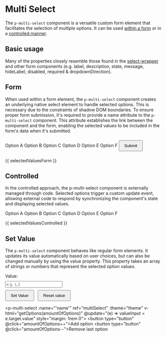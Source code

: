 # Multi Select

The `p-multi-select` component is a versatile custom form element that facilitates the selection of multiple options. It
can be used [within a form](components/multi-select/examples#form) or in a
[controlled manner](components/multi-select/examples#controlled).

<TableOfContents></TableOfContents>

## Basic usage

Many of the properties closely resemble those found in the [select-wrapper](components/select-wrapper/examples) and
other form components (e.g. label, description, state, message, hideLabel, disabled, required & dropdownDirection).

<Playground :markup="basic()" :config="config"></Playground>

## Form

When used within a form element, the `p-multi-select` component creates an underlying native select element to handle
selected options. This is necessary due to the constraints of shadow DOM boundaries. To ensure proper form submission,
it's required to provide a name attribute to the `p-multi-select` component. This attribute establishes the link between
the component and the form, enabling the selected values to be included in the form's data when it's submitted.

<Playground :frameworkMarkup="formExample" :config="{ ...config, withoutDemo: true }">
<form @submit.prevent="onSubmit">
  <p-multi-select name="options" :theme="theme">
    <p-multi-select-option value="a">Option A</p-multi-select-option>
    <p-multi-select-option value="b">Option B</p-multi-select-option>
    <p-multi-select-option value="c">Option C</p-multi-select-option>
    <p-multi-select-option value="d">Option D</p-multi-select-option>
    <p-multi-select-option value="e">Option E</p-multi-select-option>
    <p-multi-select-option value="f">Option F</p-multi-select-option>
  </p-multi-select>
  <button type="submit" class="my-1">Submit</button>
</form>

<p>{{ selectedValuesForm }}</p>
</Playground>

## Controlled

In the controlled approach, the p-multi-select component is externally managed through code. Selected options trigger a
custom update event, allowing external code to respond by synchronizing the component's state and displaying selected
values.

<Playground :frameworkMarkup="controlledExample" :config="{ ...config, withoutDemo: true }">
<p-multi-select :theme="theme" class="mb-1" @update="updateControlledExample">
  <p-multi-select-option value="a">Option A</p-multi-select-option>
  <p-multi-select-option value="b">Option B</p-multi-select-option>
  <p-multi-select-option value="c">Option C</p-multi-select-option>
  <p-multi-select-option value="d">Option D</p-multi-select-option>
  <p-multi-select-option value="e">Option E</p-multi-select-option>
  <p-multi-select-option value="f">Option F</p-multi-select-option>
</p-multi-select>

<p>{{ selectedValuesControlled }}</p>
</Playground>

## Set Value

The `p-multi-select` component behaves like regular form elements. It updates its value automatically based on user
choices, but can also be changed manually by using the value property. This property takes an array of strings or
numbers that represent the selected option values.

<Playground :frameworkMarkup="dynamicExample" :config="{ ...config, withoutDemo: true }">
  <label for="input-value">Value:</label><br />
  <input id="input-value" name="input-value" v-model="valueInput" type="text" placeholder="e.g. 1,2" class="my-1" /><br />
  <button id="btn-input-value" @click="setMultiSelectValue()">Set Value</button>
  <button id="btn-reset" type="button" @click="valueInput = '', setMultiSelectValue()">Reset value</button>
  
  <p-multi-select :name="'name'" ref="multiSelect" :theme="theme" v-html="getOptions(amountOfOptions)" @update="(e) => valueInput = e.target.value" style="margin: 1rem 0">
  </p-multi-select> 
<button type="button" @click="amountOfOptions++">Add option</button>
  <button type="button" @click="amountOfOptions--">Remove last option</button>
</Playground>

<script lang="ts">
import Vue from 'vue';
import { ref, onMounted } from 'vue';
import Component from 'vue-class-component'; 
import {getMultiSelectCodeSamples} from "shared/src"; 
import type { Theme } from '@/models';

@Component
export default class Code extends Vue {
  config = { themeable: true };

  get theme(): Theme {
    return this.$store.getters.theme;
  }

  $refs!: {
    multiSelect: HTMLElement
  }

  mounted() {
    this.setMultiSelectValue();
  }


  dynamicExample = getMultiSelectCodeSamples('example-dynamic');
  controlledExample = getMultiSelectCodeSamples('example-controlled');
  formExample = getMultiSelectCodeSamples('default');

  basic() {
    return `<p-multi-select name="name" label="Some Label" description="Some description" theme="${this.theme}" required>
  <p-multi-select-option value="a">Option A</p-multi-select-option>
  <p-multi-select-option value="b">Option B</p-multi-select-option>
  <p-multi-select-option value="c">Option C</p-multi-select-option>
  <p-multi-select-option value="d">Option D</p-multi-select-option>
  <p-multi-select-option value="e">Option E</p-multi-select-option>
  <p-multi-select-option value="f">Option F</p-multi-select-option>
</p-multi-select>`;
  }

  selectedValuesForm = 'Last submitted data: none';
  onSubmit(e) {
    const formData = new FormData(e.target);
    this.selectedValuesForm = `Last submitted data: ${
      Array.from(formData.entries())
        .map(([_, value]) => value)
        .join(', ') || 'none'
    }`;
  }
 
  valueInput = '1,2';
  amountOfOptions = 3;
  getOptions = (amount = 3) => Array.from(Array(amount)).map((_, i) => `<p-multi-select-option value="${i + 1}">Option ${i+1}</p-multi-select-option>`).join('\n  ');

  setMultiSelectValue() {
    this.$refs.multiSelect.value = this.valueInput.split(',')
  }
 
  selectedValuesControlled = 'Selected values: none';
  updateControlledExample(e) {
  console.log(e);
    this.selectedValuesControlled = `Selected values: ${e.target.value.join(', ') || 'none'}`;
  }

}
</script>

<style scoped lang="scss">
  .mb-1 {
    margin: 0 0 0.5rem 0;
  }

  .my-1 {
    margin: 0.5rem 0;
  }

  button {
    padding: .5rem 1rem;
    + button { 
      margin: 0 0 0 .5rem;
    }
  }
</style>
